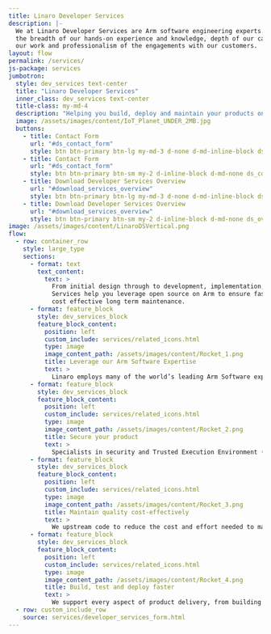 ```yaml
---
title: Linaro Developer Services
description: |-
  We at Linaro Developer Services are Arm software engineering experts. We pride ourselves on
  the breadth of our hands-on experience and knowledge, depth of our capabilities, quality of
  our work and professionalism of the engagements with our customers.
layout: flow
permalink: /services/
js-package: services
jumbotron: 
  style: dev_services text-center
  title: "Linaro Developer Services"
  inner_class: dev_services text-center
  title-class: my-md-4
  description: "Helping you build, deploy and maintain your products on Arm"
  image: /assets/images/content/IoT_Planet_UNDER_2MB.jpg
  buttons:
    - title: Contact Form
      url: "#ds_contact_form"
      style: btn btn-primary btn-lg my-md-3 d-none d-md-inline-block ds_contact_form_btn
    - title: Contact Form
      url: "#ds_contact_form"
      style: btn btn-primary btn-sm my-2 d-inline-block d-md-none ds_contact_form_btn
    - title: Download Developer Services Overview
      url: "#download_services_overview"
      style: btn btn-primary btn-lg my-md-3 d-none d-md-inline-block ds_overview_download
    - title: Download Developer Services Overview
      url: "#download_services_overview"
      style: btn btn-primary btn-sm my-2 d-inline-block d-md-none ds_overview_download
image: /assets/images/content/LinaroDSVertical.png
flow:
  - row: container_row
    style: large_type
    sections:
      - format: text
        text_content:
          text: >
            From initial design through to development, implementation, support and training, Linaro Developer
            Services help you leverage open source on Arm to ensure fast time to market, exceptional quality and security, and
            cost effective long term maintenance.
      - format: feature_block
        style: dev_services_block
        feature_block_content:
          position: left
          custom_include: services/related_icons.html
          type: image
          image_content_path: /assets/images/content/Rocket_1.png
          title: Leverage our Arm Software Expertise
          text: >
            Linaro employs many of the world’s leading Arm Software experts. All of this expertise is available to you through Linaro Developer Services.
      - format: feature_block
        style: dev_services_block
        feature_block_content:
          position: left
          custom_include: services/related_icons.html
          type: image
          image_content_path: /assets/images/content/Rocket_2.png
          title: Secure your product
          text: >
            Specialists in security and Trusted Execution Environment (TEE) on Arm, we leverage open source to ensure you benefit from the latest upstream features and security fixes.
      - format: feature_block
        style: dev_services_block
        feature_block_content:
          position: left
          custom_include: services/related_icons.html
          type: image
          image_content_path: /assets/images/content/Rocket_3.png
          title: Maintain quality cost-effectively
          text: >
            We upstream code to reduce the cost and effort needed to maintain your product. We offer continuous integration (CI) and automated validation for your software, ensuring the highest possible quality.
      - format: feature_block
        style: dev_services_block
        feature_block_content:
          position: left
          custom_include: services/related_icons.html
          type: image
          image_content_path: /assets/images/content/Rocket_4.png
          title: Build, test and deploy faster
          text: >
            We support every aspect of product delivery, from building secure board support packages (BSP’s), product validation and long-term support & maintenance.
  - row: custom_include_row
    source: services/developer_services_form.html
---
```

